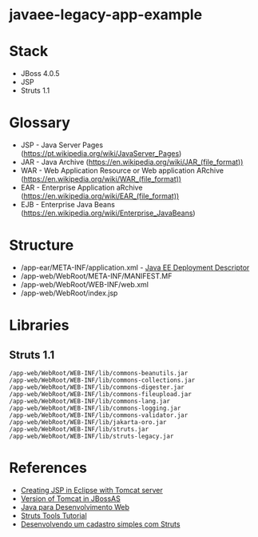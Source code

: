 # javaee-legacy-app-example

# Stack

- JBoss 4.0.5
- JSP
- Struts 1.1

# Glossary

- JSP - Java Server Pages (https://pt.wikipedia.org/wiki/JavaServer_Pages)
- JAR - Java Archive (https://en.wikipedia.org/wiki/JAR_(file_format))
- WAR - Web Application Resource or Web application ARchive (https://en.wikipedia.org/wiki/WAR_(file_format))
- EAR - Enterprise Application aRchive (https://en.wikipedia.org/wiki/EAR_(file_format))
- EJB - Enterprise Java Beans (https://en.wikipedia.org/wiki/Enterprise_JavaBeans)

# Structure

- /app-ear/META-INF/application.xml - [Java EE Deployment Descriptor](http://www.oracle.com/webfolder/technetwork/jsc/xml/ns/javaee/index.html)
- /app-web/WebRoot/META-INF/MANIFEST.MF
- /app-web/WebRoot/WEB-INF/web.xml
- /app-web/WebRoot/index.jsp

# Libraries

## Struts 1.1

```
/app-web/WebRoot/WEB-INF/lib/commons-beanutils.jar
/app-web/WebRoot/WEB-INF/lib/commons-collections.jar
/app-web/WebRoot/WEB-INF/lib/commons-digester.jar
/app-web/WebRoot/WEB-INF/lib/commons-fileupload.jar
/app-web/WebRoot/WEB-INF/lib/commons-lang.jar
/app-web/WebRoot/WEB-INF/lib/commons-logging.jar
/app-web/WebRoot/WEB-INF/lib/commons-validator.jar
/app-web/WebRoot/WEB-INF/lib/jakarta-oro.jar
/app-web/WebRoot/WEB-INF/lib/struts.jar
/app-web/WebRoot/WEB-INF/lib/struts-legacy.jar
```

# References

- [Creating JSP in Eclipse with Tomcat server](https://www.javatpoint.com/creating-jsp-in-eclipse-ide)
- [Version of Tomcat in JBossAS](https://developer.jboss.org/wiki/VersionOfTomcatInJBossAS)
- [Java para Desenvolvimento Web](https://www.caelum.com.br/apostila-java-web/)
- [Struts Tools Tutorial](https://docs.jboss.org/tools/4.0.1.Final/en/struts_tools_tutorial/html_single/index.html)
- [Desenvolvendo um cadastro simples com Struts](https://www.devmedia.com.br/desenvolvendo-um-cadastro-simples-com-struts/6365)
